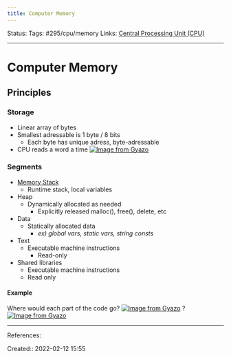 ```yaml
---
title: Computer Memory
---
```

Status: 
Tags: #295/cpu/memory
Links: [Central Processing Unit (CPU)](out/central-processing-unit-cpu.md)
___
# Computer Memory
## Principles
### Storage
- Linear array of bytes
- Smallest adressable is 1 byte / 8 bits
	- Each byte has unique adress, byte-adressable
- CPU reads a word a time
[![Image from Gyazo](https://i.gyazo.com/07c68637b877d38cdfe17bd9e412de0f.png)](https://gyazo.com/07c68637b877d38cdfe17bd9e412de0f)
### Segments
- [Memory Stack](out/memory-stack.md)
	- Runtime stack, local variables
- Heap
	- Dynamically allocated as needed
		- Explicitly released malloc(), free(), delete, etc
- Data
	- Statically allocated data
		- *ex) global vars, static vars, string consts*
- Text
	- Executable machine instructions
		- Read-only
- Shared libraries
	- Executable machine instructions
	- Read only
#### Example
Where would each part of the code go?
[![Image from Gyazo](https://i.gyazo.com/d6f1cf98775cbe98b7404047b28625c5.png)](https://gyazo.com/d6f1cf98775cbe98b7404047b28625c5)
?
[![Image from Gyazo](https://i.gyazo.com/9023be27d0dd242a35d11c0f0b8b66c1.png)](https://gyazo.com/9023be27d0dd242a35d11c0f0b8b66c1)
___
References:

Created:: 2022-02-12 15:55
